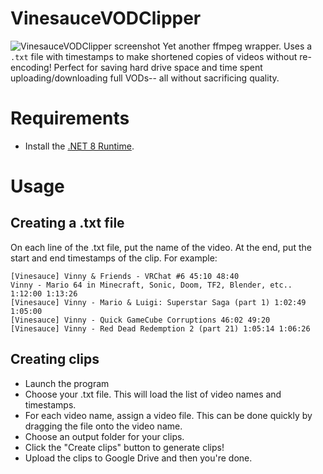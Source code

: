 # VinesauceVODClipper
![VinesauceVODClipper screenshot](https://i.imgur.com/AoGrSF5.png)
Yet another ffmpeg wrapper. Uses a ``.txt`` file with timestamps to make shortened copies of videos without re-encoding! Perfect for saving hard drive space and time spent uploading/downloading full VODs-- all without sacrificing quality.

# Requirements
- Install the [.NET 8 Runtime](https://dotnet.microsoft.com/en-us/download/dotnet/thank-you/runtime-desktop-8.0.11-windows-x64-installer).

# Usage
## Creating a .txt file
On each line of the .txt file, put the name of the video. At the end, put the start and end timestamps of the clip. For example:
```
[Vinesauce] Vinny & Friends - VRChat #6 45:10 48:40
Vinny - Mario 64 in Minecraft, Sonic, Doom, TF2, Blender, etc.. 1:12:00 1:13:26
[Vinesauce] Vinny - Mario & Luigi: Superstar Saga (part 1) 1:02:49 1:05:00
[Vinesauce] Vinny - Quick GameCube Corruptions 46:02 49:20
[Vinesauce] Vinny - Red Dead Redemption 2 (part 21) 1:05:14 1:06:26
```
## Creating clips
- Launch the program
- Choose your .txt file. This will load the list of video names and timestamps.
- For each video name, assign a video file. This can be done quickly by dragging the file onto the video name.
- Choose an output folder for your clips.
- Click the "Create clips" button to generate clips!
- Upload the clips to Google Drive and then you're done.